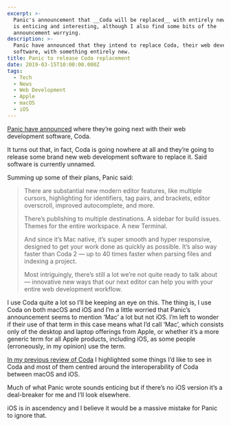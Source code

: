 ```yaml
---
excerpt: >-
  Panic's announcement that __Coda will be replaced__ with entirely new software
  is enticing and interesting, although I also find some bits of the
  announcement worrying.
description: >-
  Panic have announced that they intend to replace Coda, their web development
  software, with something entirely new.
title: Panic to release Coda replacement
date: 2019-03-15T10:00:00.000Z
tags:
  - Tech
  - News
  - Web Development
  - Apple
  - macOS
  - iOS
---
```

[Panic have announced](https://panic.com/next/) where they’re going next with their web development software, Coda.

It turns out that, in fact, Coda is going nowhere at all and they’re going to release some brand new web development software to replace it. Said software is currently unnamed.

Summing up some of their plans, Panic said:

> There are substantial new modern editor features, like multiple cursors, highlighting for identifiers, tag pairs, and brackets, editor overscroll, improved autocomplete, and more.
> 
> There’s publishing to multiple destinations. A sidebar for build issues. Themes for the entire workspace. A new Terminal.
> 
> And since it’s Mac native, it’s super smooth and hyper responsive, designed to get your work done as quickly as possible. It’s also way faster than Coda 2 — up to 40 times faster when parsing files and indexing a project.
> 
> Most intriguingly, there’s still a lot we’re not quite ready to talk about — innovative new ways that our next editor can help you with your entire web development workflow.

I use Coda quite a lot so I’ll be keeping an eye on this. The thing is, I use Coda on both macOS and iOS and I’m a little worried that Panic’s announcement seems to mention ‘Mac’ a lot but not iOS. I’m left to wonder if their use of that term in this case means what I’d call ‘Mac’, which consists only of the desktop and laptop offerings from Apple, or whether it’s a more generic term for all Apple products, including iOS, as some people (erroneously, in my opinion) use the term.

[In my previous review of Coda](/coda-review-nearly-the-perfect-code-editor) I highlighted some things I’d like to see in Coda and most of them centred around the interoperability of Coda between macOS and iOS.

Much of what Panic wrote sounds enticing but if there’s no iOS version it’s a deal-breaker for me and I’ll look elsewhere. 

iOS is in ascendency and I believe it would be a massive mistake for Panic to ignore that. 

